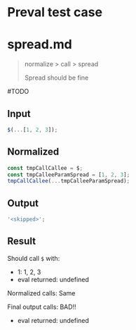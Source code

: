 # Preval test case

# spread.md

> normalize > call > spread
>
> Spread should be fine

#TODO

## Input

`````js filename=intro
$(...[1, 2, 3]);
`````

## Normalized

`````js filename=intro
const tmpCallCallee = $;
const tmpCalleeParamSpread = [1, 2, 3];
tmpCallCallee(...tmpCalleeParamSpread);
`````

## Output

`````js filename=intro
'<skipped>';
`````

## Result

Should call `$` with:
 - 1: 1, 2, 3
 - eval returned: undefined

Normalized calls: Same

Final output calls: BAD!!
 - eval returned: undefined
